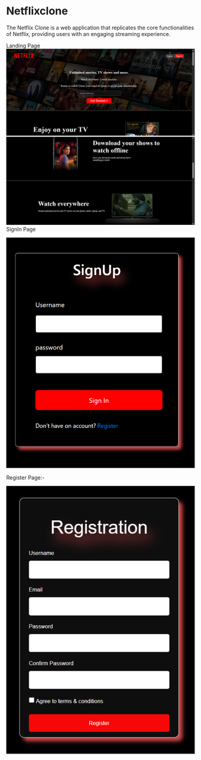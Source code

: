 # Netflixclone
The Netflix Clone is a web application that replicates the core functionalities of Netflix, providing users with an engaging streaming experience.

Landing Page
![image](https://github.com/AbhayMParmar/Netflixclone/blob/main/Screenshot%202025-03-10%20201212.png?raw=true)
![image](https://github.com/AbhayMParmar/Netflixclone/blob/main/Screenshot%202025-03-10%20203448.png?raw=true)
SignIn Page


![image](https://github.com/AbhayMParmar/Netflixclone/blob/main/Login.png?raw=true)

Register Page:-

![image](https://github.com/AbhayMParmar/Netflixclone/blob/main/Register.png?raw=true)
